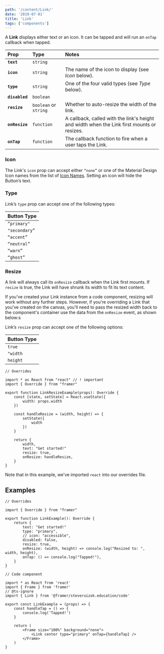 ```yaml
---
path: '/content/Link/'
date: '2019-07-01'
title: 'Link'
tags: ['components']
---
```


A **Link** displays either text or an icon. It can be tapped and will run an
`onTap` callback when tapped.

| Prop           | Type                  | Notes                                                                                      |
| :------------- | :-------------------- | :----------------------------------------------------------------------------------------- |
| **`text`**     | `string`              |                                                                                            |
| **`icon`**     | `string`              | The name of the icon to display (see _Icon_ below).                                        |
| **`type`**     | `string`              | One of the four valid types (see _Type_ below).                                            |
| **`disabled`** | `boolean`             |                                                                                            |
| **`resize`**   | `boolean` or `string` | Whether to auto-resize the width of the link.                                              |
| **`onResize`** | `function`            | A callback, called with the link's height and width when the Link first mounts or resizes. |
| **`onTap`**    | `function`            | The callback function to fire when a user taps the Link.                                   |

### Icon

The Link's `icon` prop can accept either `“none”` or one of the Material Design
Icon names from the list of [Icon Names](IconNames). Setting an icon will hide
the Button’s text.

### Type

Link’s `type` prop can accept one of the following types:

| Button Type   |
| ------------- |
| `”primary"`   |
| `"secondary”` |
| `“accent”`    |
| `“neutral”`   |
| `“warn”`      |
| `“ghost”`     |

### Resize

A link will always call its `onResize` callback when the Link first mounts. If
`resize` is true, the Link will have shrunk its width to fit its text content.

If you've created your Link instance from a code component, resizing will work
without any further steps. However, if you're overriding a Link that you've
created on the canvas, you'll need to pass the resized width back to the
component's container use the data from the `onResize` event, as shown below:s

Link’s `resize` prop can accept one of the following options:

| Button Type |
| ----------- |
| `true`      |
| `"width`    |
| `height`    |

```tsx
// Overrides

import * as React from "react" // ! important
import { Override } from "framer"

export function LinkResizeExample(props): Override {
	const [state, setState] = React.useState({
		width: props.width
	})

	const handleResize = (width, height) => {
		setState({
			width
		})
	}

	return {
		width,
		text: "Get started!"
		resize: true,
		onResize: handleResize,
	}
}
```

Note that in this example, we've imported `react` into our overrides file.

## Examples

```tsx
// Overrides

import { Override } from "framer"

export function LinkExample(): Override {
	return {
		text: "Get started!"
		type: "primary",
		// icon: "accessible",
		disabled: false,
		resize: true,
		onResize: (width, height) => console.log("Resized to: ", width, height),
		onTap: () => console.log("Tapped!"),
	}
}
```

```tsx
// Code component

import * as React from 'react'
import { Frame } from 'framer'
// @ts-ignore
import { Link } from '@framer/steveruizok.education/code'

export const LinkExample = (props) => {
	const handleTap = () => {
		console.log('Tapped!')
	}

	return (
		<Frame size="100%" background="none">
			<Link center type="primary" onTap={handleTap} />
		</Frame>
	)
}
```
